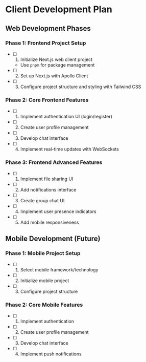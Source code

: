 # Client Development Plan

## Web Development Phases

### Phase 1: Frontend Project Setup
- [ ] 1. Initialize Next.js web client project
  - Use `pnpm` for package management
- [ ] 2. Set up Next.js with Apollo Client
- [ ] 3. Configure project structure and styling with Tailwind CSS

### Phase 2: Core Frontend Features
- [ ] 1. Implement authentication UI (login/register)
- [ ] 2. Create user profile management
- [ ] 3. Develop chat interface
- [ ] 4. Implement real-time updates with WebSockets

### Phase 3: Frontend Advanced Features
- [ ] 1. Implement file sharing UI
- [ ] 2. Add notifications interface
- [ ] 3. Create group chat UI
- [ ] 4. Implement user presence indicators
- [ ] 5. Add mobile responsiveness

## Mobile Development (Future)

### Phase 1: Mobile Project Setup
- [ ] 1. Select mobile framework/technology
- [ ] 2. Initialize mobile project
- [ ] 3. Configure project structure

### Phase 2: Core Mobile Features
- [ ] 1. Implement authentication
- [ ] 2. Create user profile management
- [ ] 3. Develop chat interface
- [ ] 4. Implement push notifications

